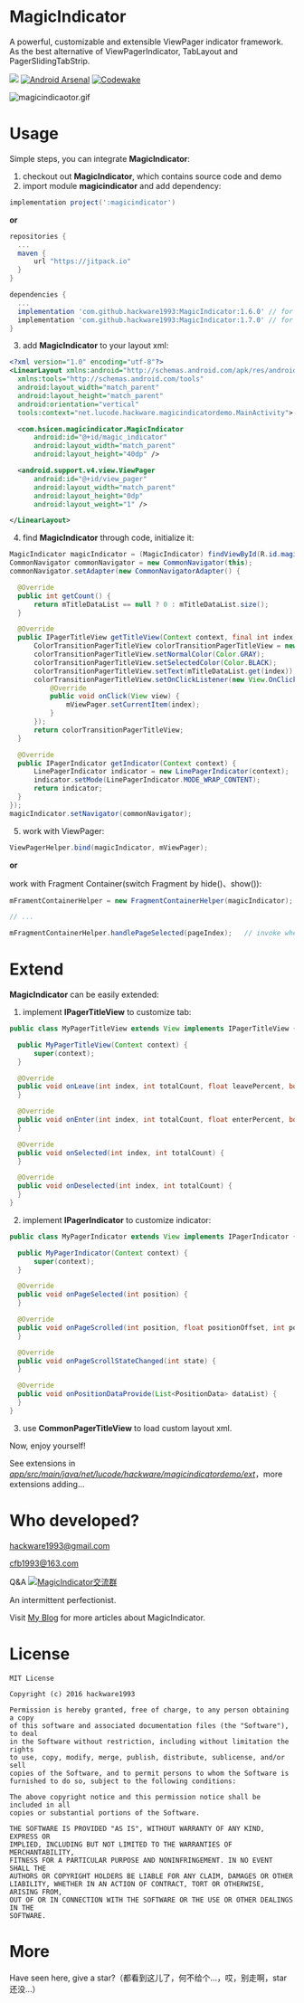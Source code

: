# MagicIndicator

A powerful, customizable and extensible ViewPager indicator framework. As the best alternative of ViewPagerIndicator, TabLayout and PagerSlidingTabStrip.

[![](https://jitpack.io/v/hackware1993/MagicIndicator.svg)](https://jitpack.io/#hackware1993/MagicIndicator)
[![Android Arsenal](https://img.shields.io/badge/Android%20Arsenal-MagicIndicator-green.svg?style=true)](https://android-arsenal.com/details/1/4252)
[![Codewake](https://www.codewake.com/badges/ask_question.svg)](https://www.codewake.com/p/magicindicator)

![magicindicaotor.gif](https://github.com/hackware1993/MagicIndicator/blob/master/magicindicator.gif)

# Usage

Simple steps, you can integrate **MagicIndicator**:

1. checkout out **MagicIndicator**, which contains source code and demo
2. import module **magicindicator** and add dependency:

  ```groovy
implementation project(':magicindicator')
  ```

  **or**

  ```groovy
repositories {
    ...
    maven {
        url "https://jitpack.io"
    }
}

dependencies {
    ...
    implementation 'com.github.hackware1993:MagicIndicator:1.6.0' // for support lib
    implementation 'com.github.hackware1993:MagicIndicator:1.7.0' // for androidx
}
  ```

3. add **MagicIndicator** to your layout xml:

  ```xml
<?xml version="1.0" encoding="utf-8"?>
<LinearLayout xmlns:android="http://schemas.android.com/apk/res/android"
    xmlns:tools="http://schemas.android.com/tools"
    android:layout_width="match_parent"
    android:layout_height="match_parent"
    android:orientation="vertical"
    tools:context="net.lucode.hackware.magicindicatordemo.MainActivity">

    <com.hsicen.magicindicator.MagicIndicator
        android:id="@+id/magic_indicator"
        android:layout_width="match_parent"
        android:layout_height="40dp" />

    <android.support.v4.view.ViewPager
        android:id="@+id/view_pager"
        android:layout_width="match_parent"
        android:layout_height="0dp"
        android:layout_weight="1" />

</LinearLayout>
  ```

4. find **MagicIndicator** through code, initialize it:

  ```java
MagicIndicator magicIndicator = (MagicIndicator) findViewById(R.id.magic_indicator);
CommonNavigator commonNavigator = new CommonNavigator(this);
commonNavigator.setAdapter(new CommonNavigatorAdapter() {

    @Override
    public int getCount() {
        return mTitleDataList == null ? 0 : mTitleDataList.size();
    }

    @Override
    public IPagerTitleView getTitleView(Context context, final int index) {
        ColorTransitionPagerTitleView colorTransitionPagerTitleView = new ColorTransitionPagerTitleView(context);
        colorTransitionPagerTitleView.setNormalColor(Color.GRAY);
        colorTransitionPagerTitleView.setSelectedColor(Color.BLACK);
        colorTransitionPagerTitleView.setText(mTitleDataList.get(index));
        colorTransitionPagerTitleView.setOnClickListener(new View.OnClickListener() {
            @Override
            public void onClick(View view) {
                mViewPager.setCurrentItem(index);
            }
        });
        return colorTransitionPagerTitleView;
    }

    @Override
    public IPagerIndicator getIndicator(Context context) {
        LinePagerIndicator indicator = new LinePagerIndicator(context);
        indicator.setMode(LinePagerIndicator.MODE_WRAP_CONTENT);
        return indicator;
    }
});
magicIndicator.setNavigator(commonNavigator);
  ```

5. work with ViewPager:

  ```java
ViewPagerHelper.bind(magicIndicator, mViewPager);
  ```

  **or**

  work with Fragment Container(switch Fragment by hide()、show()):

  ```java
mFramentContainerHelper = new FragmentContainerHelper(magicIndicator);

// ...

mFragmentContainerHelper.handlePageSelected(pageIndex);   // invoke when switch Fragment
  ```

# Extend

**MagicIndicator** can be easily extended:

1. implement **IPagerTitleView** to customize tab:

  ```java
public class MyPagerTitleView extends View implements IPagerTitleView {

    public MyPagerTitleView(Context context) {
        super(context);
    }

    @Override
    public void onLeave(int index, int totalCount, float leavePercent, boolean leftToRight) {
    }

    @Override
    public void onEnter(int index, int totalCount, float enterPercent, boolean leftToRight) {
    }

    @Override
    public void onSelected(int index, int totalCount) {
    }

    @Override
    public void onDeselected(int index, int totalCount) {
    }
}
  ```

2. implement **IPagerIndicator** to customize indicator:

  ```java
public class MyPagerIndicator extends View implements IPagerIndicator {

    public MyPagerIndicator(Context context) {
        super(context);
    }

    @Override
    public void onPageSelected(int position) {
    }

    @Override
    public void onPageScrolled(int position, float positionOffset, int positionOffsetPixels) {
    }

    @Override
    public void onPageScrollStateChanged(int state) {
    }

    @Override
    public void onPositionDataProvide(List<PositionData> dataList) {
    }
}
  ```

3. use **CommonPagerTitleView** to load custom layout xml.

Now, enjoy yourself!

See extensions in [*app/src/main/java/net/lucode/hackware/magicindicatordemo/ext*](https://github.com/hackware1993/MagicIndicator/tree/master/app/src/main/java/net/lucode/hackware/magicindicatordemo/ext)，more extensions adding...

# Who developed?

hackware1993@gmail.com

cfb1993@163.com

Q&A <a target="_blank" href="http://shang.qq.com/wpa/qunwpa?idkey=7ac5bef0321c7afa7e9fc4e94175fa36f413e3330c82e828b1743274af8a64d7"><img border="0" src="http://pub.idqqimg.com/wpa/images/group.png" alt="MagicIndicator交流群" title="MagicIndicator交流群"></a>

An intermittent perfectionist.

Visit [My Blog](http://hackware.lucode.net) for more articles about MagicIndicator.

# License

  ```
MIT License

Copyright (c) 2016 hackware1993

Permission is hereby granted, free of charge, to any person obtaining a copy
of this software and associated documentation files (the "Software"), to deal
in the Software without restriction, including without limitation the rights
to use, copy, modify, merge, publish, distribute, sublicense, and/or sell
copies of the Software, and to permit persons to whom the Software is
furnished to do so, subject to the following conditions:

The above copyright notice and this permission notice shall be included in all
copies or substantial portions of the Software.

THE SOFTWARE IS PROVIDED "AS IS", WITHOUT WARRANTY OF ANY KIND, EXPRESS OR
IMPLIED, INCLUDING BUT NOT LIMITED TO THE WARRANTIES OF MERCHANTABILITY,
FITNESS FOR A PARTICULAR PURPOSE AND NONINFRINGEMENT. IN NO EVENT SHALL THE
AUTHORS OR COPYRIGHT HOLDERS BE LIABLE FOR ANY CLAIM, DAMAGES OR OTHER
LIABILITY, WHETHER IN AN ACTION OF CONTRACT, TORT OR OTHERWISE, ARISING FROM,
OUT OF OR IN CONNECTION WITH THE SOFTWARE OR THE USE OR OTHER DEALINGS IN THE
SOFTWARE.
  ```



# More

Have seen here, give a star?（都看到这儿了，何不给个...，哎，别走啊，star还没...）